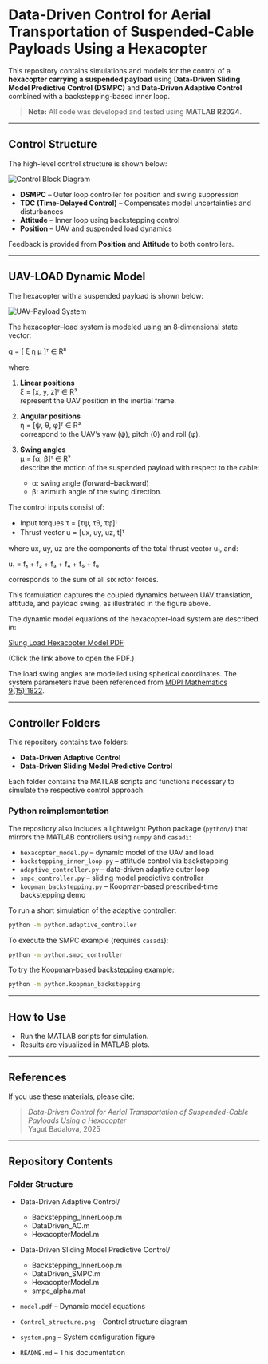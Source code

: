 # Data-Driven Control for Aerial Transportation of Suspended-Cable Payloads Using a Hexacopter

This repository contains simulations and models for the control of a **hexacopter carrying a suspended payload** using **Data-Driven Sliding Model Predictive Control (DSMPC)** and **Data-Driven Adaptive Control** combined with a backstepping-based inner loop.

> **Note:** All code was developed and tested using **MATLAB R2024**.

---

## Control Structure

The high-level control structure is shown below:

![Control Block Diagram](Control_structure.png)

- **DSMPC** – Outer loop controller for position and swing suppression  
- **TDC (Time-Delayed Control)** – Compensates model uncertainties and disturbances  
- **Attitude** – Inner loop using backstepping control  
- **Position** – UAV and suspended load dynamics

Feedback is provided from **Position** and **Attitude** to both controllers.

---

## UAV-LOAD Dynamic Model

The hexacopter with a suspended payload is shown below:

![UAV-Payload System](system.png)

The hexacopter–load system is modeled using an 8‑dimensional state vector:

q = [ ξ  η  μ ]ᵀ ∈ R⁸

where:

1. **Linear positions**  
   ξ = [x, y, z]ᵀ ∈ R³  
   represent the UAV position in the inertial frame.

2. **Angular positions**  
   η = [ψ, θ, φ]ᵀ ∈ R³  
   correspond to the UAV’s yaw (ψ), pitch (θ) and roll (φ).

3. **Swing angles**  
   μ = [α, β]ᵀ ∈ R²  
   describe the motion of the suspended payload with respect to the cable:
   - α: swing angle (forward–backward)
   - β: azimuth angle of the swing direction.

The control inputs consist of:
- Input torques τ = [τψ, τθ, τφ]ᵀ
- Thrust vector u = [ux, uy, uz, t]ᵀ

where ux, uy, uz are the components of the total thrust vector u₁, and:

u₁ = f₁ + f₂ + f₃ + f₄ + f₅ + f₆

corresponds to the sum of all six rotor forces.

This formulation captures the coupled dynamics between UAV translation,
attitude, and payload swing, as illustrated in the figure above.


The dynamic model equations of the hexacopter-load system are described in:

[Slung Load Hexacopter Model PDF](model.pdf)

(Click the link above to open the PDF.)

The load swing angles are modelled using spherical coordinates.
The system parameters have been referenced from [MDPI Mathematics 9(15):1822](https://www.mdpi.com/2227-7390/9/15/1822).

---
## Controller Folders

This repository contains two folders:

- **Data-Driven Adaptive Control**
- **Data-Driven Sliding Model Predictive Control**

Each folder contains the MATLAB scripts and functions necessary to simulate the respective control approach.

### Python reimplementation

The repository also includes a lightweight Python package (`python/`) that mirrors the MATLAB
controllers using `numpy` and `casadi`:

- `hexacopter_model.py` – dynamic model of the UAV and load
- `backstepping_inner_loop.py` – attitude control via backstepping
- `adaptive_controller.py` – data‑driven adaptive outer loop
- `smpc_controller.py` – sliding model predictive controller
- `koopman_backstepping.py` – Koopman‑based prescribed‑time backstepping demo

To run a short simulation of the adaptive controller:

```bash
python -m python.adaptive_controller
```

To execute the SMPC example (requires `casadi`):

```bash
python -m python.smpc_controller
```

To try the Koopman‑based backstepping example:

```bash
python -m python.koopman_backstepping
```

---
## How to Use

- Run the MATLAB scripts for simulation.
- Results are visualized in MATLAB plots.

---

## References

If you use these materials, please cite:

> *Data-Driven Control for Aerial Transportation of Suspended-Cable Payloads Using a Hexacopter*  
> Yagut Badalova, 2025

---

## Repository Contents

### Folder Structure

- Data-Driven Adaptive Control/
  - Backstepping_InnerLoop.m
  - DataDriven_AC.m
  - HexacopterModel.m

- Data-Driven Sliding Model Predictive Control/
  - Backstepping_InnerLoop.m
  - DataDriven_SMPC.m
  - HexacopterModel.m
  - smpc_alpha.mat

- `model.pdf` – Dynamic model equations
- `Control_structure.png` – Control structure diagram
- `system.png` – System configuration figure
- `README.md` – This documentation

